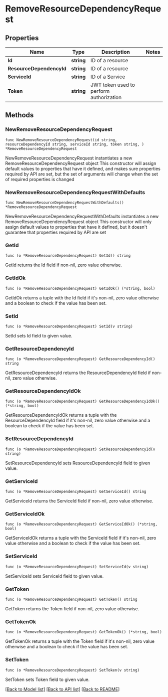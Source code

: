 # RemoveResourceDependencyRequest

## Properties

Name | Type | Description | Notes
------------ | ------------- | ------------- | -------------
**Id** | **string** | ID of a resource | 
**ResourceDependencyId** | **string** | ID of a resource | 
**ServiceId** | **string** | ID of a Service | 
**Token** | **string** | JWT token used to perform authorization | 

## Methods

### NewRemoveResourceDependencyRequest

`func NewRemoveResourceDependencyRequest(id string, resourceDependencyId string, serviceId string, token string, ) *RemoveResourceDependencyRequest`

NewRemoveResourceDependencyRequest instantiates a new RemoveResourceDependencyRequest object
This constructor will assign default values to properties that have it defined,
and makes sure properties required by API are set, but the set of arguments
will change when the set of required properties is changed

### NewRemoveResourceDependencyRequestWithDefaults

`func NewRemoveResourceDependencyRequestWithDefaults() *RemoveResourceDependencyRequest`

NewRemoveResourceDependencyRequestWithDefaults instantiates a new RemoveResourceDependencyRequest object
This constructor will only assign default values to properties that have it defined,
but it doesn't guarantee that properties required by API are set

### GetId

`func (o *RemoveResourceDependencyRequest) GetId() string`

GetId returns the Id field if non-nil, zero value otherwise.

### GetIdOk

`func (o *RemoveResourceDependencyRequest) GetIdOk() (*string, bool)`

GetIdOk returns a tuple with the Id field if it's non-nil, zero value otherwise
and a boolean to check if the value has been set.

### SetId

`func (o *RemoveResourceDependencyRequest) SetId(v string)`

SetId sets Id field to given value.


### GetResourceDependencyId

`func (o *RemoveResourceDependencyRequest) GetResourceDependencyId() string`

GetResourceDependencyId returns the ResourceDependencyId field if non-nil, zero value otherwise.

### GetResourceDependencyIdOk

`func (o *RemoveResourceDependencyRequest) GetResourceDependencyIdOk() (*string, bool)`

GetResourceDependencyIdOk returns a tuple with the ResourceDependencyId field if it's non-nil, zero value otherwise
and a boolean to check if the value has been set.

### SetResourceDependencyId

`func (o *RemoveResourceDependencyRequest) SetResourceDependencyId(v string)`

SetResourceDependencyId sets ResourceDependencyId field to given value.


### GetServiceId

`func (o *RemoveResourceDependencyRequest) GetServiceId() string`

GetServiceId returns the ServiceId field if non-nil, zero value otherwise.

### GetServiceIdOk

`func (o *RemoveResourceDependencyRequest) GetServiceIdOk() (*string, bool)`

GetServiceIdOk returns a tuple with the ServiceId field if it's non-nil, zero value otherwise
and a boolean to check if the value has been set.

### SetServiceId

`func (o *RemoveResourceDependencyRequest) SetServiceId(v string)`

SetServiceId sets ServiceId field to given value.


### GetToken

`func (o *RemoveResourceDependencyRequest) GetToken() string`

GetToken returns the Token field if non-nil, zero value otherwise.

### GetTokenOk

`func (o *RemoveResourceDependencyRequest) GetTokenOk() (*string, bool)`

GetTokenOk returns a tuple with the Token field if it's non-nil, zero value otherwise
and a boolean to check if the value has been set.

### SetToken

`func (o *RemoveResourceDependencyRequest) SetToken(v string)`

SetToken sets Token field to given value.



[[Back to Model list]](../README.md#documentation-for-models) [[Back to API list]](../README.md#documentation-for-api-endpoints) [[Back to README]](../README.md)


